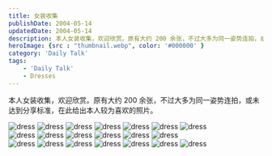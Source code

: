 ```yaml
---
title: 女装收集
publishDate: 2004-05-14
updatedDate: 2004-05-14
description: 本人女装收集，欢迎欣赏。原有大约 200 余张，不过大多为同一姿势连拍，或未达到分享标准，在此给出本人较为喜欢的照片。
heroImage: {src : "thumbnail.webp", color: '#000000' }
category: 'Daily Talk'
tags:
    - 'Daily Talk'
    - Dresses
---
```


本人女装收集，欢迎欣赏。原有大约 200 余张，不过大多为同一姿势连拍，或未达到分享标准，在此给出本人较为喜欢的照片。

<div class="grid grid-cols-3 gap-4">
  <div>
    <img src="https://pic.axi404.top/cover.5fkimf6u7r.webp" alt="dress" class="w-full">
    <img src="https://pic.axi404.top/1.13lr4lb3hn.webp" alt="dress" class="w-full">
    <img src="https://pic.axi404.top/07.8ad6s7m0y0.webp" alt="dress" class="w-full">
    <img src="https://pic.axi404.top/cf9366221eead347d2302847efe058e.1hs6t514b2.webp" alt="dress" class="w-full">
    <img src="https://pic.axi404.top/04.1seyywb1ni.webp" alt="dress" class="w-full">
    <img src="https://pic.axi404.top/4.9nzrlykntj.webp" alt="dress" class="w-full">
    <img src="https://pic.axi404.top/03.45m1pkrgu.webp" alt="dress" class="w-full">
  </div>
  <div>
    <img src="https://pic.axi404.top/09.54xot9rm1v.webp" alt="dress" class="w-full">
    <img src="https://pic.axi404.top/08.7p3j5wrknt.webp" alt="dress" class="w-full">
    <img src="https://pic.axi404.top/3.73tx9bkp6r.webp" alt="dress" class="w-full">
    <img src="https://pic.axi404.top/06.6pnfsqoth3.webp" alt="dress" class="w-full">
    <img src="https://pic.axi404.top/d3c01538891f9d476028edbac9e5e88.2yybuvxmgu.webp" alt="dress" class="w-full">
    <img src="https://pic.axi404.top/05.6ik7xb2o16.webp" alt="dress" class="w-full">
  </div>
  <div>
    <img src="https://pic.axi404.top/02.5j44k4zwub.webp" alt="dress" class="w-full">
    <img src="https://pic.axi404.top/5.73tx9bkp60.webp" alt="dress" class="w-full">
    <img src="https://pic.axi404.top/01.2h88iwykmw.webp" alt="dress" class="w-full">
    <img src="https://pic.axi404.top/Lolita.67xjfb7fhn.webp" alt="dress" class="w-full">
    <img src="https://pic.axi404.top/d9d522b3e111531125cfe492d8d0d31.2obi1qe8fn.webp" alt="dress" class="w-full">
    <img src="https://pic.axi404.top/48759bdc49189f95f1f79add6776eff.54xqgnplfp.webp" alt="dress" class="w-full">
    <img src="https://pic.axi404.top/e15bf19e4bc75c97d586622e701563a.5q7e2yrsfq.webp" alt="dress" class="w-full">
  </div>
</div>